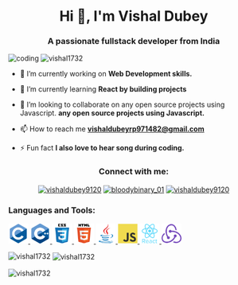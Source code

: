 
<h1 align="center">Hi 👋, I'm Vishal Dubey</h1>
<h3 align="center">A passionate fullstack developer from India</h3>
<img align="top" width="800" height="400" alt="coding" src="https://user-images.githubusercontent.com/55389276/140866485-8fb1c876-9a8f-4d6a-98dc-08c4981eaf70.gif"

<p align="top"> <img src="https://komarev.com/ghpvc/?username=vishal1732&label=Profile%20views&color=0e75b6&style=flat" alt="vishal1732" /> </p>

- 🔭 I’m currently working on **Web Development skills.**

- 🌱 I’m currently learning **React by building projects**

- 👯 I’m looking to collaborate on any open source projects using Javascript. **any open source projects using Javascript.**

- 📫 How to reach me **vishaldubeyrp971482@gmail.com**

- ⚡ Fun fact **I also love to hear song during coding.**

<h3 align="center">Connect with me:</h3>
<p align="center">
<a href="https://linkedin.com/in/vishaldubey9120" target="blank"><img align="center" src="https://raw.githubusercontent.com/rahuldkjain/github-profile-readme-generator/master/src/images/icons/Social/linked-in-alt.svg" alt="vishaldubey9120" height="50" width="60" /></a>
<a href="https://instagram.com/bloodybinary_01" target="blank"><img align="center" src="https://raw.githubusercontent.com/rahuldkjain/github-profile-readme-generator/master/src/images/icons/Social/instagram.svg" alt="bloodybinary_01" height="50" width="60" /></a>
<a href="https://www.leetcode.com/vishaldubey9120" target="blank"><img align="center" src="https://raw.githubusercontent.com/rahuldkjain/github-profile-readme-generator/master/src/images/icons/Social/leet-code.svg" alt="vishaldubey9120" height="50" width="60" /></a>
</p>

<h3 align="left">Languages and Tools:</h3>
<p align="left"> <a href="https://www.cprogramming.com/" target="_blank" rel="noreferrer"> <img src="https://raw.githubusercontent.com/devicons/devicon/master/icons/c/c-original.svg" alt="c" width="40" height="40"/> </a> <a href="https://www.w3schools.com/cpp/" target="_blank" rel="noreferrer"> <img src="https://raw.githubusercontent.com/devicons/devicon/master/icons/cplusplus/cplusplus-original.svg" alt="cplusplus" width="40" height="40"/> </a> <a href="https://www.w3schools.com/css/" target="_blank" rel="noreferrer"> <img src="https://raw.githubusercontent.com/devicons/devicon/master/icons/css3/css3-original-wordmark.svg" alt="css3" width="40" height="40"/> </a> <a href="https://www.w3.org/html/" target="_blank" rel="noreferrer"> <img src="https://raw.githubusercontent.com/devicons/devicon/master/icons/html5/html5-original-wordmark.svg" alt="html5" width="40" height="40"/> </a> <a href="https://www.java.com" target="_blank" rel="noreferrer"> <img src="https://raw.githubusercontent.com/devicons/devicon/master/icons/java/java-original.svg" alt="java" width="40" height="40"/> </a> <a href="https://developer.mozilla.org/en-US/docs/Web/JavaScript" target="_blank" rel="noreferrer"> <img src="https://raw.githubusercontent.com/devicons/devicon/master/icons/javascript/javascript-original.svg" alt="javascript" width="40" height="40"/> </a> <a href="https://reactjs.org/" target="_blank" rel="noreferrer"> <img src="https://raw.githubusercontent.com/devicons/devicon/master/icons/react/react-original-wordmark.svg" alt="react" width="40" height="40"/> </a> <a href="https://redux.js.org" target="_blank" rel="noreferrer"> <img src="https://raw.githubusercontent.com/devicons/devicon/master/icons/redux/redux-original.svg" alt="redux" width="40" height="40"/> </a> </p>

<p><img align="left" src="https://github-readme-stats.vercel.app/api/top-langs?username=vishal1732&show_icons=true&locale=en&layout=compact" alt="vishal1732" /></p>

<p>&nbsp;<img align="center" src="https://github-readme-stats.vercel.app/api?username=vishal1732&show_icons=true&locale=en" alt="vishal1732" /></p>

<p><img align="center" src="https://github-readme-streak-stats.herokuapp.com/?user=vishal1732&" alt="vishal1732" /></p>
